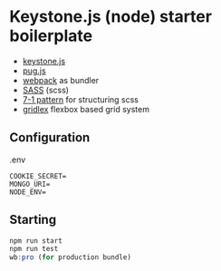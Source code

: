 # Keystone.js (node) starter boilerplate

* [keystone.js][1]
* [pug.js][2]
* [webpack][3] as bundler
* [SASS][4] (scss)
* [7-1 pattern][5] for structuring scss
* [gridlex][6] flexbox based grid system

## Configuration

.env
```
COOKIE_SECRET=
MONGO_URI=
NODE_ENV=
```

## Starting

```js
npm run start
npm run test
wb:pro (for production bundle)
```

[1]: https://keystonejs.com/
[2]: https://pugjs.org/api/getting-started.html
[3]: https://webpack.js.org/
[4]: https://sass-lang.com/
[5]: https://sass-guidelin.es/#the-7-1-pattern
[6]: http://gridlex.devlint.fr/
